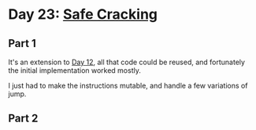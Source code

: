 # Day 23: [Safe Cracking](https://adventofcode.com/2016/day/23)

## Part 1

It's an extension to [Day 12](/../day12/README.md), all that code could be reused, and fortunately the initial implementation worked mostly.

I just had to make the instructions mutable, and handle a few variations of jump.

## Part 2

